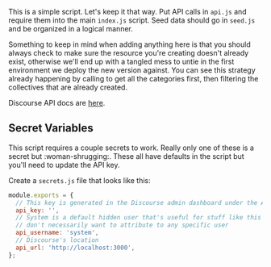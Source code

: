 This is a simple script. Let's keep it that way. Put API calls in `api.js` and require them into the main `index.js` script. Seed data should go in `seed.js` and be organized in a logical manner.

Something to keep in mind when adding anything here is that you should always check to make sure the resource you're creating doesn't already exist, otherwise we'll end up with a tangled mess to untie in the first environment we deploy the new version against. You can see this strategy already happening by calling to get all the categories first, then filtering the collectives that are already created.

Discourse API docs are [here](docs.discourse.org).

## Secret Variables

This script requires a couple secrets to work. Really only one of these is a secret but :woman-shrugging:. These all have defaults in the script but you'll need to update the API key.

Create a `secrets.js` file that looks like this:

```javascript
module.exports = {
  // This key is generated in the Discourse admin dashboard under the API tab
  api_key: '',
  // System is a default hidden user that's useful for stuff like this that we
  // don't necessarily want to attribute to any specific user
  api_username: 'system',
  // Discourse's location
  api_url: 'http://localhost:3000',
};
```
